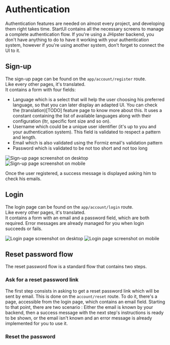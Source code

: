 # Authentication

Authentication features are needed on almost every project, and developing them right takes time.
StartUI contains all the necessary screens to manage a complete authentication flow.
If you're using a JHipster backend, you don't have anything to do to have it working with your authentication system,
however if you're using another system, don't forget to connect the UI to it.

## Sign-up

The sign-up page can be found on the `app/account/register` route.  
Like every other pages, it's translated.  
It contains a form with four fields:
 - Language which is a select that will help the user choosing his preferred language, so that you can later display an
 adapted UI. You can check the (translation)[TODO] feature page to know more about this.
 It uses a constant containing the list of available languages along with their configuration (ltr, specific font size and so on).
 - Username which could be a unique user identifier (it's up to you and your authentication system). This field is validated
 to respect a pattern and length.
 - Email which is also validated using the Formiz email's validation pattern
 - Password which is validated to be not too short and not too long

<img src="/images/screenshots/sign-up-desktop.png"  alt="Sign-up page screenshot on desktop"/>
<img src="/images/screenshots/sign-up-mobile.png"  alt="Sign-up page screenshot on mobile"/>

Once the user registered, a success message is displayed asking him to check his emails.

## Login

The login page can be found on the `app/account/login` route.  
Like every other pages, it's translated.  
It contains a form with an email and a password field, which are both required. Error messages are already managed for you
when login succeeds or fails.

<img src="/images/screenshots/login-desktop.png"  alt="Login page screenshot on desktop"/>
<img src="/images/screenshots/login-mobile.png"  alt="Login page screenshot on mobile"/>

## Reset password flow

The reset password flow is a standard flow that contains two steps.

### Ask for a reset password link

The first step consists in asking to get a reset password link which will be sent by email. This is done on the 
`account/reset` route.
To do it, there's a page, accessible from the login page, which contains an email field. Starting to that point, there
are two scenario :
Either the email is known by your backend, then a success message with the next step's instructions is ready to be shown,
or the email isn't known and an error message is already implemented for you to use it.

### Reset the password



[//]: # (TODO disconnection and modal)

[//]: # (TODO faire une doc pour "comment connecter l'authentification à mon système d'authentification" ? avec différentes technos)